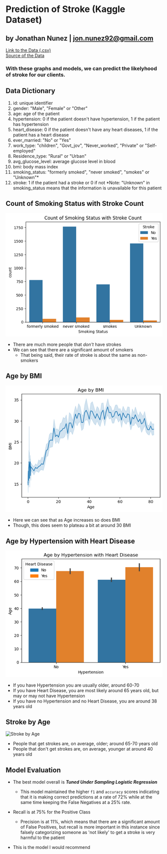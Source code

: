 # Prediction of Stroke (Kaggle Dataset)

by Jonathan Nunez | jon.nunez92@gmail.com
------------------------------------------
[Link to the Data (.csv)](https://www.kaggle.com/datasets/fedesoriano/stroke-prediction-dataset/download?datasetVersionNumber=1)\
[Source of the Data](https://www.kaggle.com/datasets/fedesoriano/stroke-prediction-dataset)

### With these graphs and models, we can predict the likelyhood of stroke for our clients.

## Data Dictionary
1. id: unique identifier
2. gender: "Male", "Female" or "Other"
3. age: age of the patient
4. hypertension: 0 if the patient doesn't have hypertension, 1 if the patient has hypertension
5. heart_disease: 0 if the patient doesn't have any heart diseases, 1 if the patient has a heart disease
6. ever_married: "No" or "Yes"
7. work_type: "children", "Govt_jov", "Never_worked", "Private" or "Self-employed"
8. Residence_type: "Rural" or "Urban"
9. avg_glucose_level: average glucose level in blood
10. bmi: body mass index
11. smoking_status: "formerly smoked", "never smoked", "smokes" or "Unknown"*
12. stroke: 1 if the patient had a stroke or 0 if not
*Note: "Unknown" in smoking_status means that the information is unavailable for this patient


## Count of Smoking Status with Stroke Count
![Count of Smoking](https://github.com/jonnunez92/Datasets-for-Modeling/blob/main/Count%20of%20Smoking.png?raw=true)
- There are much more people that *don't* have strokes
- We can see that there are a significant amount of smokers
  - That being said, their rate of stroke is about the same as non-smokers

## Age by BMI
![Age by BMI](https://github.com/jonnunez92/Datasets-for-Modeling/blob/main/Age%20by%20BMI.png)
- Here we can see that as Age increases so does BMI
- Though, this does seem to plateau a bit at around 30 BMI

## Age by Hypertension with Heart Disease
![Age Hypertension](https://github.com/jonnunez92/Datasets-for-Modeling/blob/main/Age%20by%20Hypertension%20with%20Heart%20Disease.png)
- If you have Hypertension you are usually older, around 60-70
- If you have Heart Disease, you are most likely around 65 years old, but may or may not have Hypertension
- If you have no Hypertension and no Heart Disease, you are around 38 years old

## Stroke by Age
![Stroke by Age](https://github.com/jonnunez92/Stroke-Prediction/blob/main/Bargraph%20Stroke%20by%20Age.png)
- People that get strokes are, on average, older; around 65-70 years old
- People that don't get strokes are, on average, younger at around 40 years old

## Model Evaluation

- The best model overall is ***Tuned Under Sampling Logistic Regression***
    - This model maintained the higher `f1` and `accuracy` scores indicating that it is making correct predictions at a rate of 72% while at the same time keeping the False Negatives at a 25% rate.
    
- Recall is at 75% for the Positive Class
    - Precision is at 11%, which means that there are a significant amount of False Positives, but recall is more important in this instance since falsely categorizing someone as 'not likely' to get a stroke is very harmful to the patient
- This is the model I would recommend

